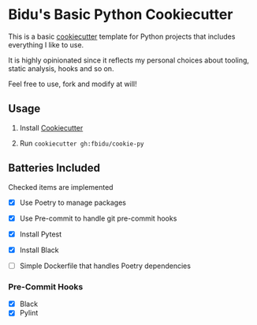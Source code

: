 # Bidu's Basic Python Cookiecutter

This is a basic [cookiecutter](https://cookiecutter.readthedocs.io) template
for Python projects that includes everything I like to use.

It is highly opinionated since it reflects my personal choices about tooling,
static analysis, hooks and so on.

Feel free to use, fork and modify at will!

## Usage

1. Install [Cookiecutter](https://cookiecutter.readthedocs.io/en/latest/installation.html)

2. Run `cookiecutter gh:fbidu/cookie-py`

## Batteries Included

Checked items are implemented

* [x] Use Poetry to manage packages
* [x] Use Pre-commit to handle git pre-commit hooks
* [x] Install Pytest
* [x] Install Black
* [ ] Simple Dockerfile that handles Poetry dependencies


### Pre-Commit Hooks
* [x] Black
* [x] Pylint
